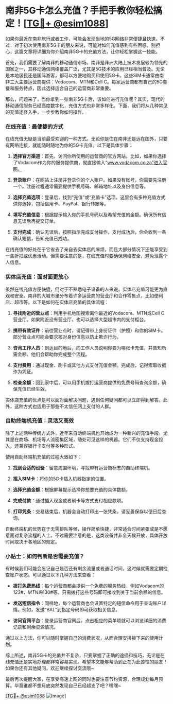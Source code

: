 # 南非5G卡怎么充值？手把手教你轻松搞定！[[TG💪+ @esim1088](https://t.me/s/esim1088)]

如果你最近在南非旅行或者工作，可能会发现当地的5G网络非常便捷且快速。不过，对于初次使用南非5G卡的朋友来说，可能对如何充值感到有些困惑。别担心，这篇文章将详细为你介绍南非5G卡的充值方法，让你轻松掌握这一技能。

首先，我们需要了解南非的移动通信市场。南非是非洲大陆上技术发展较为领先的国家之一，其移动通信网络覆盖广泛，尤其是5G技术的应用已经相当普及。无论是本地居民还是国际游客，都可以方便地购买和使用5G卡。这些SIM卡通常由南非三大主要运营商提供：Vodacom、MTN和Cell C。每家运营商都有自己的5G套餐和服务特点，因此选择适合自己的运营商非常重要。

那么，问题来了，当你拿到一张南非5G卡后，该如何进行充值呢？其实，现代的移动通信服务已经高度数字化，充值方式也非常多样化。下面，我们将从几种常见的充值途径入手，一步步教你如何操作。

### 在线充值：最便捷的方式

在线充值无疑是当前最受欢迎的一种方式。无论你是住在南非还是远在国外，只要有网络连接，就能随时随地为你的5G卡充值。以下是具体步骤：

1. **选择官方渠道**：首先，访问你所使用的运营商的官方网站。比如，如果你选择了Vodacom作为你的服务提供商，就直接输入“www.vodacom.co.za”进入官网。
   
2. **登录账户**：在网站上注册并登录你的个人账户。如果没有账号，你需要先注册一个。注册过程通常需要提供手机号码、邮箱地址以及身份信息等。

3. **选择充值选项**：登录后，找到“充值”或“充值卡”选项。这里会有多种充值方式供你选择，包括信用卡、PayPal、银行转账等。

4. **填写充值信息**：根据提示输入你的手机号码以及希望充值的金额。确保所有信息无误后再提交订单。

5. **支付完成**：确认无误后，按照指示完成支付操作。支付成功后，你会收到一条确认短信，告知充值已成功。

在线充值的好处在于它省去了亲自去实体店的麻烦，而且大部分情况下还能享受到一些折扣或优惠活动。但需要注意的是，在线充值时要确保网络安全，避免泄露个人信息。

### 实体店充值：面对面更放心

虽然在线充值方便快捷，但对于不熟悉电子设备的人来说，实体店充值可能更为直观和安全。南非的大城市里分布着许多运营商的营业厅和合作零售点，比如便利店、超市等。以下是如何在实体店充值的具体流程：

1. **寻找附近的营业点**：利用手机地图搜索离你最近的Vodacom、MTN或Cell C营业厅。如果附近没有营业厅，也可以选择大型超市内的支付柜台。

2. **携带有效证件**：前往营业点时，请记得带上身份证件（护照）和你的SIM卡。部分营业点可能会要求核对身份信息以防止欺诈行为。

3. **咨询工作人员**：到达目的地后，向工作人员说明你要为哪张卡充值，并告知所需金额。他们会帮助你完成整个流程。

4. **支付费用**：通过现金、刷卡或其他方式支付充值金额。完成后，记得索取收据作为凭证。

5. **检查余额**：回到家中后，可以用手机拨打运营商提供的免费号码查询余额，确保充值已经生效。

实体店充值的优点是可以面对面解决问题，遇到任何疑问都可以立即得到解答。此外，这种方式也适用于那些不太信任网上支付的人群。

### 自助终端机充值：灵活又高效

除了上述两种传统方式外，近年来自助终端机也开始成为一种新兴的充值手段。尤其是在商场、机场等人流密集区域，随处可见这样的机器。它们不仅支持现金投入，还兼容银行卡支付等多种形式。

使用自助终端机充值的过程大致如下：

1. **找到合适的设备**：留意周围环境，寻找带有运营商标志的自助终端机。

2. **插入SIM卡**：将你的5G卡插入机器指定的位置。

3. **选择充值金额**：根据屏幕提示选择你想要充值的具体数额。

4. **完成付款**：通过插入现金或者刷卡等方式支付相应款项。

5. **打印凭条**：交易结束后，机器会自动打印出一张凭条，请妥善保存以便日后查询。

自助终端机的优势在于无需排队等候，操作简单快捷，非常适合时间紧张或是不愿意面对复杂流程的人士。不过需要注意的是，这类设备并非全天候开放，具体开放时间取决于各地区的规定。

### 小贴士：如何判断是否需要充值？

有时候我们可能会忘记自己是否还有剩余流量或者通话时间，这时候就需要定期检查账户状态。可以通过以下几种方法来查看：

- **拨打免费热线**：每个运营商都会提供一个免费的服务热线，例如Vodacom的*123#，MTN的*130#等。只需拨打这些号码即可接收到关于当前余额的信息。
  
- **发送短信指令**：同样地，每个运营商也会设置特定的短信命令用于查询账户详情。例如，发送“BAL”到指定号码即可获取相关信息。

- **访问官网平台**：登录运营商官网后，点击相应的菜单项就可以浏览详细的消费记录和剩余资源情况。

通过以上方法，你可以随时掌握自己的消费状况，从而合理安排接下来的使用计划。

综上所述，南非5G卡的充值并不复杂，只要掌握了正确的途径和技巧，无论是在线充值还是实地办理都非常容易实现。希望本文能够帮助到正在为此苦恼的朋友！如果你还有其他疑问，欢迎继续探讨交流哦~

最后再次提醒大家，在享受高速上网的同时也要注意节约资源，合理规划每月预算。毕竟谁都不想月底突然发现自己已经超支了吧？嘿嘿~ 

[[TG💪+ @esim1088](https://t.me/s/esim1088) ![Image](https://i.postimg.cc/4NQfJmqS/Snipaste-2025-05-13-00-14-12.png)]
